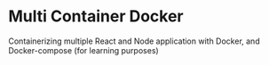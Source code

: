 # Multi Container Docker 
Containerizing multiple React and Node application with Docker, and Docker-compose (for learning purposes)




